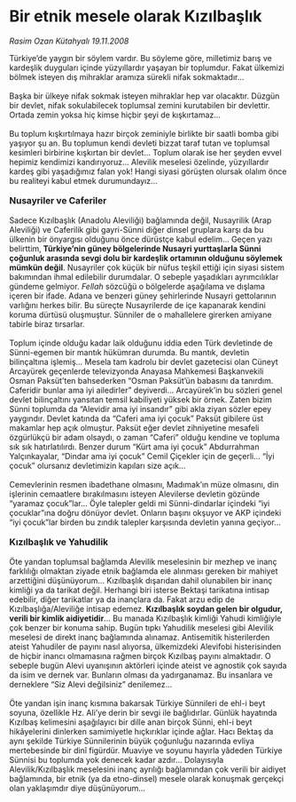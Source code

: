 # Bir etnik mesele olarak Kızılbaşlık

*Rasim Ozan Kütahyalı 19.11.2008*

<div class="taraf_structure_2col_1zq">
<div class="margen_n">



 <p>Türkiye’de yaygın bir söylem vardır. Bu söyleme göre, milletimiz barış ve kardeşlik duyguları içinde yüzyıllardır yaşayan bir toplumdur. Fakat ülkemizi bölmek isteyen dış mihraklar aramıza sürekli nifak sokmaktadır... <br/><br/>Başka bir ülkeye nifak sokmak isteyen mihraklar hep var olacaktır. Düzgün bir devlet, nifak sokulabilecek toplumsal zemini kurutabilen bir devlettir. Ortada zemin yoksa hiç kimse hiçbir şeyi de kışkırtamaz... <br/><br/>Bu toplum kışkırtılmaya hazır birçok zeminiyle birlikte bir saatli bomba gibi yaşıyor şu an. Bu toplumun kendi devleti bizzat taraf tutan ve toplumsal kesimleri birbirine kışkırtan bir devlet... Toplum olarak ise her şeyden evvel hepimiz kendimizi kandırıyoruz... Alevilik meselesi özelinde, yüzyıllardır kardeş gibi yaşadığımız falan yok! Hangi siyasi görüşten olursak olalım önce bu realiteyi kabul etmek durumundayız...<b> <br/><br/><font size="3">Nusayriler ve Caferiler</font></b><font size="3"> <br/></font><br/>Sadece Kızılbaşlık (Anadolu Aleviliği) bağlamında değil, Nusayrilik (Arap Aleviliği) ve Caferilik gibi gayri-Sünni diğer dinsel gruplara karşı da bu ülkenin bir önyargısı olduğunu önce dürüstçe kabul edelim... Geçen yazı belirttim,<b> Türkiye’nin güney bölgelerinde Nusayri yurttaşlarla Sünni çoğunluk arasında sevgi dolu bir kardeşlik ortamının olduğunu söylemek mümkün değil</b>. Nusayriler çok küçük bir nüfus teşkil ettiği için siyasi sistem bakımından ihmal edilebilir durumdalar. O sebeple yaşadıkları ayrımcılıklar gündeme gelmiyor.<i> Fellah</i> sözcüğü o bölgelerde aşağılama ve dışlama içeren bir ifade. Adana ve benzeri güney şehirlerinde Nusayri gettolarının varlığını herkes bilir. Bu süreçte Nusayrilerde de içe kapanarak kendini koruma dürtüsü oluşmuştur. Sünniler de o mahallelere girerken amiyane tabirle biraz tırsarlar. <br/><br/>Toplum içinde olduğu kadar laik olduğunu iddia eden Türk devletinde de Sünni-egemen bir mantık hükümran durumda. Bu mantık, devletin bilinçaltına işlemiş... Mesela tam kadrolu bir devlet gazetecisi olan Cüneyt Arcayürek geçenlerde televizyonda Anayasa Mahkemesi Başkanvekili Osman Paksüt’ten bahsederken “Osman Paksüt’ün babasını da tanırdım. Caferidir bunlar ama iyi ailedirler” deyiverdi... Arcayürek’in bu sözleri genel devlet bilinçaltını yansıtan temsil kabiliyeti yüksek bir örnek. Zaten bizim Sünni toplumda da “Alevidir ama iyi insandır” gibi akla ziyan sözler epey yaygındır. Devlet katında da “Caferi ama iyi çocuk” Paksüt gibilere üst makamlar hep açık olmuştur. Paksüt eğer devlet zihniyetine mesafeli özgürlükçü bir adam olsaydı, o zaman “Caferi” olduğu kendine ve topluma sık sık hatırlatılırdı. Benzer durum “Kürt ama iyi çocuk” Abdurrahman Yalçınkayalar, “Dindar ama iyi çocuk” Cemil Çiçekler için de geçerli... “İyi çocuk” olursanız devletimizin kapıları size açık... <br/><br/>Cemevlerinin resmen ibadethane olmasını, Madımak’ın müze olmasını, din işlerinin cemaatlere bırakılmasını isteyen Alevilerse devletin gözünde “yaramaz çocuk”lar... Öyle talepler geldi mi Sünni-dindarlar içindeki “iyi çocuklar”ına doğru dönüyor devlet. Onların başını okşuyor ve AKP içindeki “iyi çocuk”lar birden bu zındık talepler karşısında devletin yanına geçiyor...<b> <br/><br/><font size="3">Kızılbaşlık ve Yahudilik</font></b> <br/><br/>Öte yandan toplumsal bağlamda Alevilik meselesinin bir mezhep ve inanç farklılığı olmaktan ziyade etnik bağlamda ele alınması gereken bir mahiyet arzettiğini düşünüyorum... Kızılbaşlık dışarıdan dahil olunabilen bir inanç kimliği ya da tarikat değil. Herhangi biri isterse Bektaşi tarikatına intisap edebilir, diğer tarikatlar ya da inançlara da. Fakat arzu edip de Kızılbaşlığa/Aleviliğe intisap edemez.<b> Kızılbaşlık soydan gelen bir olgudur, verili bir kimlik aidiyetidir</b>... Bu manada Kızılbaşlık kimliği Yahudi kimliğiyle çok benzer bir konuma sahip. Bugün tıpkı Yahudilik meselesi gibi Alevilik meselesi de direkt inanç bağlamında alınamaz. Antisemitik histerilerden ateist Yahudiler de payını nasıl alıyorsa, ülkemizdeki Alevifobi histerisinden de hiçbir inancı olmamasına rağmen birçok Kızılbaş payını almaktadır. O sebeple bugün Alevi uyanışının aktörleri içinde ateist ve agnostik çok sayıda da isim ve dernek var. Bunların olması da yadırganamaz. Bu insanlara ve derneklere “Siz Alevi değilsiniz” denilemez... <br/><br/>Öte yandan işin inanç kısmına bakarsak Türkiye Sünnileri de ehl-i beyt soyuna, özellikle Hz. Ali’ye derin bir sevgi ile bağlıdırlar. Günlük hayatında Kızılbaş kelimesini aşağılayıcı bir dille anan birçok Sünni, ehl-i beyt hikâyelerini dinlerken samimiyetle hıçkırıklar içinde ağlar. Hacı Bektaş da aynı şekilde Türkiye Sünnilerinin büyük çoğunluğu nazarında evliya mertebesinde bir dinî figürdür. Muaviye ve soyunu hayırla yâdeden Türkiye Sünnisi bu toplumda yok denecek kadar azdır... Dolayısıyla Alevilik/Kızılbaşlık meselesini inanç ayrılığı bağlamından çok verili bir aidiyet bağlamında, bir etnik (ya da etno-dinsel) mesele olarak konuşmak gerçekçi olan yaklaşımdır diye düşünüyorum...</p>

<br/>


<div id="taraf_not">
</div>

</div>


</div>
